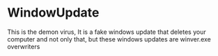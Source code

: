 # WindowUpdate
This is the demon virus, It is a fake windows update that deletes your computer and not only that, but these windows updates are winver.exe overwriters
